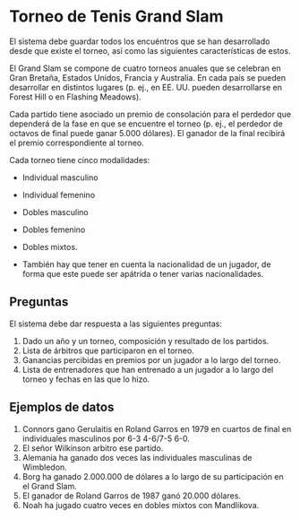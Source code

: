 # Torneo de Tenis Grand Slam

El sistema debe guardar todos los encuéntros que se han desarrollado desde que existe el torneo, 
así como las siguientes características de estos.

El Grand Slam se compone de cuatro torneos anuales que se celebran en Gran Bretaña, Estados Unidos, Francia y Australia. 
En cada país se pueden desarrollar en distintos lugares (p. ej., en EE. UU. pueden desarrollarse en Forest Hill o en Flashing Meadows).

Cada partido tiene asociado un premio de consolación para el perdedor que dependerá de la fase en que se encuentre
el torneo (p. ej., el perdedor de octavos de final puede ganar 5.000 dólares). 
El ganador de la final recibirá el premio correspondiente al torneo.

Cada torneo tiene cinco modalidades: 
- Individual masculino
- Individual femenino 
- Dobles masculino
- Dobles femenino 
- Dobles mixtos.

- También hay que tener en cuenta la nacionalidad de un jugador, de forma que este puede ser apátrida o tener varias nacionalidades.

## Preguntas
El sistema debe dar respuesta a las siguientes preguntas:

1. Dado un año y un torneo, composición y resultado de los partidos.
2. Lista de árbitros que participaron en el torneo.
3. Ganancias percibidas en premios por un jugador a lo largo del torneo. 
4. Lista de entrenadores que han entrenado a un jugador a lo largo del torneo y fechas en las que lo hizo.

## Ejemplos de datos
1. Connors gano Gerulaitis en Roland Garros en 1979 en cuartos de final en individuales masculinos por 6-3 4-6/7-5 6-0.
2. El señor Wilkinson arbitro ese partido. 
3. Alemania ha ganado dos veces las individuales masculinas de Wimbledon. 
4. Borg ha ganado 2.000.000 de dólares a lo largo de su participación en el Grand Slam. 
5. El ganador de Roland Garros de 1987 ganó 20.000 dólares. 
6. Noah ha jugado cuatro veces en dobles mixtos con Mandlikova.